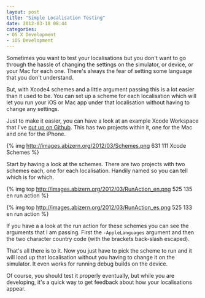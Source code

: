 ```yaml
---
layout: post
title: "Simple Localisation Testing"
date: 2012-03-18 08:44
categories:
- OS X Development
- iOS Development
---
```


Sometimes you want to test your localisations but you don't want to go through the hassle of
changing the settings on the simulator, or device, or your Mac for each one. There's always the fear
of setting some language that you don't understand.

But, with Xcode4 schemes and a little argument passing this is a lot easier than it used to be. You
can set up a scheme for each localisation which will let you run your iOS or Mac app under that
localisation without having to change any settings.

<!-- more -->

Just to make it easier, you can have a look at an example Xcode Workspace that I've
[put up on Github](https://github.com/Abizern/SimpleLocalisationTesting "Simple Localisation
Testing"). This has two projects within it, one for the Mac and one for the iPhone.

{% img http://images.abizern.org/2012/03/Schemes.png 631 111 Xcode Schemes %}

Start by having a look at the schemes. There are two projects with two schemes each, one for each
localisation. Handily named so you can tell which is for which.


{% img top http://images.abizern.org/2012/03/RunAction_en.png 525 135 en run action %}

{% img top http://images.abizern.org/2012/03/RunAction_es.png 525 133 en run action %}

If you have a a look at the run action for these schemes you can see the arguments that I am
passing. First the `-AppleLanguages` argument and then the two character country code (with the
brackets back-slash escaped).

That's all there is to it. Now you just have to pick the scheme to run and it will load up that
localisation without you having to change it on the simulator. It even works for running debug
builds on the device.

Of course, you should test it properly eventually, but while you are developing, it's a quick way to
get feedback about how your localisations appear.

